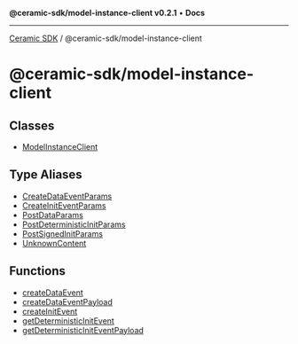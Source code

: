 **@ceramic-sdk/model-instance-client v0.2.1** • **Docs**

***

[Ceramic SDK](../../README.md) / @ceramic-sdk/model-instance-client

# @ceramic-sdk/model-instance-client

## Classes

- [ModelInstanceClient](classes/ModelInstanceClient.md)

## Type Aliases

- [CreateDataEventParams](type-aliases/CreateDataEventParams.md)
- [CreateInitEventParams](type-aliases/CreateInitEventParams.md)
- [PostDataParams](type-aliases/PostDataParams.md)
- [PostDeterministicInitParams](type-aliases/PostDeterministicInitParams.md)
- [PostSignedInitParams](type-aliases/PostSignedInitParams.md)
- [UnknownContent](type-aliases/UnknownContent.md)

## Functions

- [createDataEvent](functions/createDataEvent.md)
- [createDataEventPayload](functions/createDataEventPayload.md)
- [createInitEvent](functions/createInitEvent.md)
- [getDeterministicInitEvent](functions/getDeterministicInitEvent.md)
- [getDeterministicInitEventPayload](functions/getDeterministicInitEventPayload.md)
